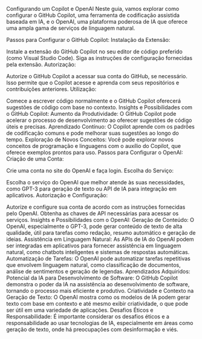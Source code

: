 Configurando um Copilot e OpenAI
Neste guia, vamos explorar como configurar o GitHub Copilot, uma ferramenta de codificação assistida baseada em IA, e o OpenAI, uma plataforma poderosa de IA que oferece uma ampla gama de serviços de linguagem natural.

Passos para Configurar o GitHub Copilot:
Instalação da Extensão:

Instale a extensão do GitHub Copilot no seu editor de código preferido (como Visual Studio Code).
Siga as instruções de configuração fornecidas pela extensão.
Autorização:

Autorize o GitHub Copilot a acessar sua conta do GitHub, se necessário.
Isso permite que o Copilot acesse e aprenda com seus repositórios e contribuições anteriores.
Utilização:

Comece a escrever código normalmente e o GitHub Copilot oferecerá sugestões de código com base no contexto.
Insights e Possibilidades com o GitHub Copilot:
Aumento da Produtividade: O GitHub Copilot pode acelerar o processo de desenvolvimento ao oferecer sugestões de código úteis e precisas.
Aprendizado Contínuo: O Copilot aprende com os padrões de codificação comuns e pode melhorar suas sugestões ao longo do tempo.
Exploração de Novos Conceitos: Você pode explorar novos conceitos de programação e linguagens com o auxílio do Copilot, que oferece exemplos prontos para uso.
Passos para Configurar o OpenAI:
Criação de uma Conta:

Crie uma conta no site do OpenAI e faça login.
Escolha do Serviço:

Escolha o serviço do OpenAI que melhor atende às suas necessidades, como GPT-3 para geração de texto ou API de IA para integração em aplicativos.
Autorização e Configuração:

Autorize e configure sua conta de acordo com as instruções fornecidas pelo OpenAI.
Obtenha as chaves de API necessárias para acessar os serviços.
Insights e Possibilidades com o OpenAI:
Geração de Conteúdo: O OpenAI, especialmente o GPT-3, pode gerar conteúdo de texto de alta qualidade, útil para tarefas como redação, resumo automático e geração de ideias.
Assistência em Linguagem Natural: As APIs de IA do OpenAI podem ser integradas em aplicativos para fornecer assistência em linguagem natural, como chatbots inteligentes e sistemas de respostas automáticas.
Automatização de Tarefas: O OpenAI pode automatizar tarefas repetitivas que envolvem linguagem natural, como classificação de documentos, análise de sentimentos e geração de legendas.
Aprendizados Adquiridos:
Potencial da IA para Desenvolvimento de Software: O GitHub Copilot demonstra o poder da IA na assistência ao desenvolvimento de software, tornando o processo mais eficiente e produtivo.
Criatividade e Contexto na Geração de Texto: O OpenAI mostra como os modelos de IA podem gerar texto com base em contexto e até mesmo exibir criatividade, o que pode ser útil em uma variedade de aplicações.
Desafios Éticos e Responsabilidade: É importante considerar os desafios éticos e a responsabilidade ao usar tecnologias de IA, especialmente em áreas como geração de texto, onde há preocupações com desinformação e viés.
